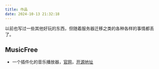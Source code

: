 ```yaml
---
title: 作品
date: 2024-10-13 21:32:18
---
```


以前也写过一些其他好玩的东西，但随着服务器迁移之类的各种各样的事情都丢了。

## MusicFree

- 一个插件化的音乐播放器，[官网](https://musicfree.catcat.work)，[开源地址](https://github.com/maotoumao/musicfree)